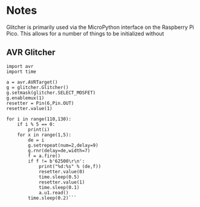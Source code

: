 # Notes

Glitcher is primarily used via the MicroPython interface on the Raspberry Pi Pico. This allows for a number of things to be initialized without 

## AVR Glitcher

```import glitcher
import avr
import time

a = avr.AVRTarget()
g = glitcher.Glitcher()
g.setmask(glitcher.SELECT_MOSFET)
g.enablemux(1)
resetter = Pin(6,Pin.OUT)
resetter.value(1)

for i in range(110,130):
    if i % 5 == 0:
        print(i)
    for x in range(1,5):
        de = i
        g.setrepeat(num=2,delay=9)
        g.rnr(delay=de,width=7)
        f = a.fire()
        if f != b'62500\r\n':
            print("%d:%s" % (de,f))
            resetter.value(0)
            time.sleep(0.5)
            resetter.value(1)
            time.sleep(0.1)
            a.u1.read()
        time.sleep(0.2)```

